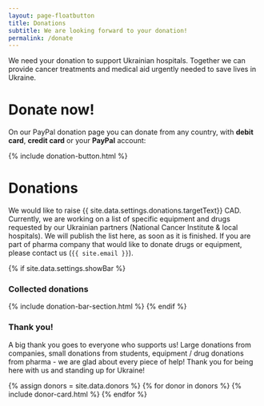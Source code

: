 ```yaml
---
layout: page-floatbutton
title: Donations
subtitle: We are looking forward to your donation!
permalink: /donate
---
```


We need your donation to support Ukrainian hospitals. Together we can provide cancer treatments and medical aid urgently needed to save lives in Ukraine.

# Donate now!

On our PayPal donation page you can donate from any country, with **debit card**, **credit card** or your **PayPal** account:

{% include donation-button.html %}

# Donations

We would like to raise {{ site.data.settings.donations.targetText}} CAD. Currently, we are working on a list of specific equipment and drugs requested by our Ukrainian partners (National Cancer Institute & local hospitals). We will publish the list here, as soon as it is finished. If you are part of pharma company that would like to donate drugs or equipment, please contact us (`{{ site.email }}`).

{% if site.data.settings.showBar %}
### Collected donations

{% include donation-bar-section.html %}
{% endif %}

### Thank you!

A big thank you goes to everyone who supports us! Large donations from companies, small donations from students, equipment / drug donations from pharma - we are glad about every piece of help! Thank you for being here with us and standing up for Ukraine!

{% assign donors = site.data.donors %}
{% for donor in donors %}
{% include donor-card.html %}
{% endfor %}
